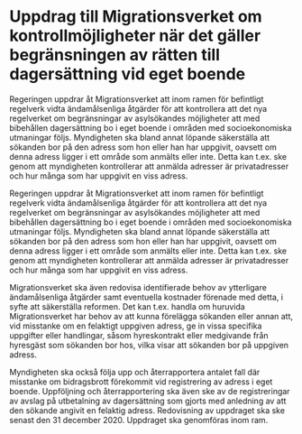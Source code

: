 # Uppdrag till Migrationsverket om kontrollmöjligheter när det gäller begränsningen av rätten till dagersättning vid eget boende

Regeringen uppdrar åt Migrationsverket att inom ramen för befintligt regelverk vidta ändamålsenliga åtgärder för att kontrollera att det nya regelverket om begränsningar av asylsökandes möjligheter att med bibehållen dagersättning bo i eget boende i områden med socioekonomiska utmaningar följs. Myndigheten ska bland annat löpande säkerställa att sökanden bor på den adress som hon eller han har uppgivit, oavsett om denna adress ligger i ett område som anmälts eller inte. Detta kan t.ex. ske genom att myndigheten kontrollerar att anmälda adresser är privatadresser och hur många som har uppgivit en viss adress.

Regeringen uppdrar åt Migrationsverket att inom ramen för befintligt regelverk vidta ändamålsenliga åtgärder för att kontrollera att det nya regelverket om begränsningar av asylsökandes möjligheter att med bibehållen dagersättning bo i eget boende i områden med socioekonomiska utmaningar följs. Myndigheten ska bland annat löpande säkerställa att sökanden bor på den adress som hon eller han har uppgivit, oavsett om denna adress ligger i ett område som anmälts eller inte. Detta kan t.ex. ske genom att myndigheten kontrollerar att anmälda adresser är privatadresser och hur många som har uppgivit en viss adress.

Migrationsverket ska även redovisa identifierade behov av ytterligare ändamålsenliga åtgärder samt eventuella kostnader förenade med detta, i syfte att säkerställa reformen. Det kan t.ex. handla om huruvida Migrationsverket har behov av att kunna förelägga sökanden eller annan att, vid misstanke om en felaktigt uppgiven adress, ge in vissa specifika uppgifter eller handlingar, såsom hyreskontrakt eller medgivande från hyresgäst som sökanden bor hos, vilka visar att sökanden bor på uppgiven adress.

Myndigheten ska också följa upp och återrapportera antalet fall där misstanke om bidragsbrott förekommit vid registrering av adress i eget boende. Uppföljning och återrapportering ska även ske av de registreringar av avslag på utbetalning av dagersättning som gjorts med anledning av att den sökande angivit en felaktig adress. Redovisning av uppdraget ska ske senast den 31 december 2020. Uppdraget ska genomföras inom ram.
